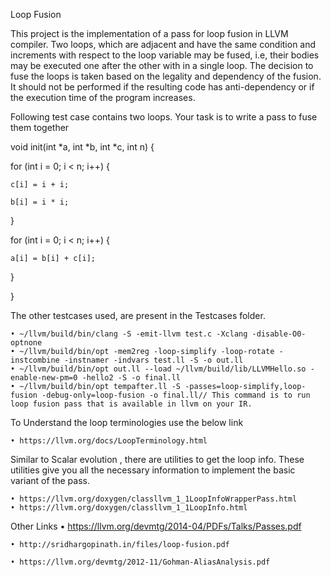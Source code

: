 Loop Fusion

This project is the implementation of a pass for loop fusion in LLVM compiler. Two
loops, which are adjacent and have the same condition and increments with respect to the
loop variable may be fused, i.e, their bodies may be executed one after the other with in a
single loop. The decision to fuse the loops is taken based on the legality and dependency
of the fusion. It should not be performed if the resulting code has anti-dependency or if
the execution time of the program increases.

Following test case contains two loops.  Your task is to write a pass to fuse them together 

void init(int *a, int *b, int *c, int n) {

  for (int i = 0; i < n; i++) {
  
    c[i] = i + i;
    
    b[i] = i * i;
    
  } 
  
  for (int i = 0; i < n; i++) {
  
    a[i] = b[i] + c[i];
    
  } 
  
}

The other testcases used, are present in the Testcases folder.

    • ~/llvm/build/bin/clang -S -emit-llvm test.c -Xclang -disable-O0-optnone
    • ~/llvm/build/bin/opt -mem2reg -loop-simplify -loop-rotate -instcombine -instnamer -indvars test.ll -S -o out.ll
    • ~/llvm/build/bin/opt out.ll --load ~/llvm/build/lib/LLVMHello.so -enable-new-pm=0 -hello2 -S -o final.ll
    • ~/llvm/build/bin/opt tempafter.ll -S -passes=loop-simplify,loop-fusion -debug-only=loop-fusion -o final.ll// This command is to run loop fusion pass that is available in llvm on your IR.

To Understand the loop terminologies use the below link

    • https://llvm.org/docs/LoopTerminology.html
      
Similar to Scalar evolution , there are utilities to get the loop info. These utilities give you all the necessary information to implement the basic variant of the pass.

    • https://llvm.org/doxygen/classllvm_1_1LoopInfoWrapperPass.html
    • https://llvm.org/doxygen/classllvm_1_1LoopInfo.html
    
Other Links
    • https://llvm.org/devmtg/2014-04/PDFs/Talks/Passes.pdf
    
    • http://sridhargopinath.in/files/loop-fusion.pdf
    
    • https://llvm.org/devmtg/2012-11/Gohman-AliasAnalysis.pdf
      

      
